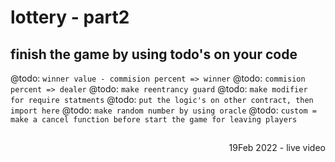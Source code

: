 # lottery - part2

## finish the game by using todo's on your code

@todo: `winner value - commision percent => winner`
@todo: `commision percent => dealer`
@todo: `make reentrancy guard`
@todo: `make modifier for require statments`
@todo: `put the logic's on other contract, then import here`
@todo: `make random number by using oracle`
@todo: `custom = make a cancel function before start the game for leaving players`


##

<p align="right">
19Feb 2022 - live video
  </p>
